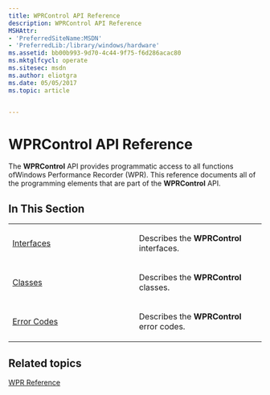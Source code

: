 ```yaml
---
title: WPRControl API Reference
description: WPRControl API Reference
MSHAttr:
- 'PreferredSiteName:MSDN'
- 'PreferredLib:/library/windows/hardware'
ms.assetid: bb00b993-9d70-4c44-9f75-f6d286acac80
ms.mktglfcycl: operate
ms.sitesec: msdn
ms.author: eliotgra
ms.date: 05/05/2017
ms.topic: article


---
```


# WPRControl API Reference


The **WPRControl** API provides programmatic access to all functions ofWindows Performance Recorder (WPR). This reference documents all of the programming elements that are part of the **WPRControl** API.

## In This Section


<table>
<colgroup>
<col width="50%" />
<col width="50%" />
</colgroup>
<tbody>
<tr class="odd">
<td><p><a href="interfaces-wprcontrol.md" data-raw-source="[Interfaces](interfaces-wprcontrol.md)">Interfaces</a></p></td>
<td><p>Describes the <strong>WPRControl</strong> interfaces.</p></td>
</tr>
<tr class="even">
<td><p><a href="classes.md" data-raw-source="[Classes](classes.md)">Classes</a></p></td>
<td><p>Describes the <strong>WPRControl</strong> classes.</p></td>
</tr>
<tr class="odd">
<td><p><a href="error-codes.md" data-raw-source="[Error Codes](error-codes.md)">Error Codes</a></p></td>
<td><p>Describes the <strong>WPRControl</strong> error codes.</p></td>
</tr>
</tbody>
</table>

 

## Related topics


[WPR Reference](wpr-reference.md)

 

 







